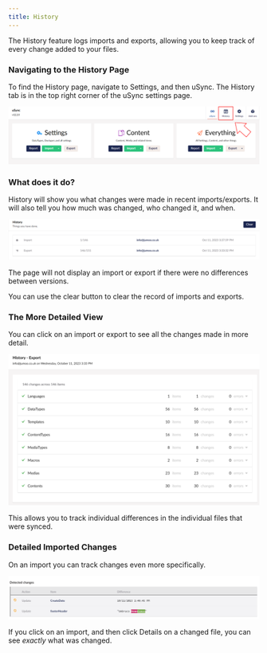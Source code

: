 ```yaml
---
title: History
---
```


The History feature logs imports and exports, allowing you to keep track of every change added to your files.

### Navigating to the History Page

To find the History page, navigate to Settings, and then uSync. The History tab is in the top right corner of the uSync settings page.

![The History button on the uSync dashboard.](historyButton.png)


### What does it do?

History will show you what changes were made in recent imports/exports. It will also tell you how much was changed, who changed it, and when. 

![History showing an import and an Export](importHistory.png)

The page will not display an import or export if there were no differences between versions.

You can use the clear button to clear the record of imports and exports.

### The More Detailed View

You can click on an import or export to see all the changes made in more detail.

![The more detailed history page for a full export](exportDetails.png)

This allows you to track individual differences in the individual files that were synced.

### Detailed Imported Changes

 On an import you can track changes even more specifically.

 ![Detected changes page for an import.](DetailedChanges.png)

 If you click on an import, and then click Details on a changed file, you can see *exactly* what was changed.

